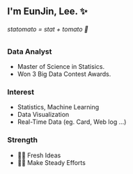 ## I'm EunJin, Lee. ✨
###### statomato = stat + tomato 🍅

### Data Analyst
- Master of Science in Statisics.
- Won 3 Big Data Contest Awards.

### Interest
- Statistics, Machine Learning
- Data Visualization
- Real-Time Data (eg. Card, Web log ...)

### Strength
- 🦸‍♀️ Fresh Ideas
- 🏃‍♀️ Make Steady Efforts



<!--
**statomato/statomato** is a ✨ _special_ ✨ repository because its `README.md` (this file) appears on your GitHub profile.

Here are some ideas to get you started:

- 🔭 I’m currently working on ...
- 🌱 I’m currently learning ...
- 👯 I’m looking to collaborate on ...
- 🤔 I’m looking for help with ...
- 💬 Ask me about ...
- 📫 How to reach me: ...
- 😄 Pronouns: ...
- ⚡ Fun fact: ...
-->
